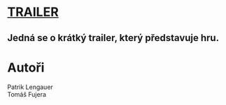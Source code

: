 # [TRAILER](https://www.youtube.com)
## Jedná se o krátký trailer, který představuje hru.
# Autoři
Patrik Lengauer <br>
Tomáš Fujera
